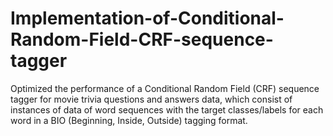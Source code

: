 # Implementation-of-Conditional-Random-Field-CRF-sequence-tagger
Optimized the performance of a Conditional Random Field (CRF) sequence tagger for movie trivia questions and answers data, which consist of instances of data of word sequences with the target classes/labels for each word in a BIO (Beginning, Inside, Outside) tagging format.

